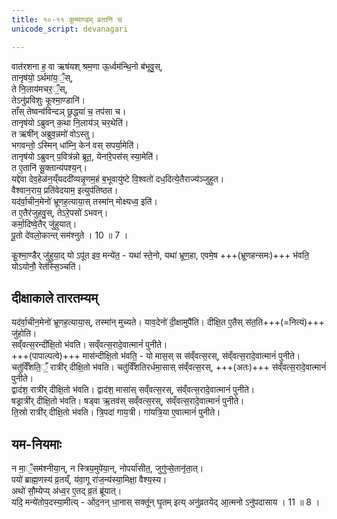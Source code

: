```yaml
---
title: १०-११ कूष्माण्डम् व्रतानि च
unicode_script: devanagari

---
```

वात॑रशना ह॒ वा ऋष॑यश् श्रम॒णा ऊ॒र्ध्वम॑न्थि॒नो ब॑भूवु॒स्,  
तानृष॑यो॒ ऽर्थमा॑य॒ँ॒स्,  
ते नि॒लाय॑मचर॒ँ॒स्,  
तेऽनु॑प्रविशुः कूश्मा॒ण्डानि॑।  
ताँस् तेष्वन्व॑विन्दञ् छ्र॒द्धया॑ च॒ तप॑सा च।  
तानृष॑यो ऽब्रुवन् क॒था नि॒लाय॑ञ् चर॒थेति॑।  
त ऋषी॑न् अब्रुव॒न्नमो॑ वोऽस्तु।  
भगवन्तो॒ ऽस्मिन् धा॑म्नि॒ केन॑ वस् सपर्या॒मेति॑।  
तानृष॑यो ऽब्रुवन् प॒वित्र॑न्नो ब्रूत॒, येना॑रे॒पस॑स् स्या॒मेति॑।  
त ए॒तानि॑ सू॒क्तान्य॑पश्य॒न्।  
यद्दे॑वा देव॒हेळ॑न॒य्ँयददी॑व्यन्नृ॒णम॒हं ब॒भूवायु॑ष्टे वि॒श्वतो॑ दध॒दित्ये॒तैराज्य॑ञ्जुहुत।  
वैश्वान॒राय॒ प्रति॑वेदयाम॒ इत्युप॑तिष्ठत।  
यद॑र्वा॒चीन॒मेनो॑ भ्रूणह॒त्याया॒स् तस्मा॑न् मोक्ष्यध्व॒ इति॑।  
त ए॒तैर॑जुहवु॒स्, तेऽरे॒पसो॑ ऽभवन्।  
कर्मा॒दिष्वे॒तैर् जु॑हुयात्।  
पू॒तो दे॑वलो॒कान्त् सम॑श्नुते । 10 ॥ 7 ।

कू॒श्मा॒ण्डैर् जु॑हुया॒द् यो ऽपू॑त इव॒ मन्ये॑त॒ - यथा॑ स्ते॒नो, यथा॑ भ्रूण॒हा, एवमे॒ष +++(भ्रूणहन्समः)+++ भ॑वति॒ योऽयोनौ॒ रेत॑स्सि॒ञ्चति॑।  

## दीक्षाकाले तारतम्यम्
यद॑र्वा॒चीन॒मेनो॑ भ्रूणह॒त्याया॒स्, तस्मा॑न् मुच्यते। याव॒देनो॑ दी॒क्षामुपै॑ति। दीक्षि॒त ए॒तैस् स॑त॒ति+++(=नित्यं)+++ जु॑होति।  
सव्ँवत्स॒रन्दी॑क्षि॒तो भ॑वति। सव्ँवत्स॒रादे॒वात्मानं॑ पुनीते।  
+++(पापाल्पत्वे)+++ मास॑न्दीक्षि॒तो भ॑वति॒ - यो मास॒स् स स॑व्ँवत्स॒रस्, स॑व्ँवत्स॒रादे॒वात्मानं॑ पुनीते।  
चतु॑र्विँशति॒ँ॒ रात्री॑र् दीक्षि॒तो भ॑वति। चतु॑र्विँशतिरर्धमा॒सास् स॑व्ँवत्स॒रस्, +++(अतः)+++ स॑व्ँवत्स॒रादे॒वात्मानं॑ पुनीते।  
द्वाद॑श॒ रात्री॑र् दीक्षि॒तो भ॑वति। द्वाद॑श॒ मासा॑स् सव्ँवत्स॒रस्, स॑व्ँवत्स॒रादे॒वात्मानं॑ पुनीते।  
षड्रात्री॑र् दीक्षि॒तो भ॑वति। षड्वा ऋ॒तव॑स् सव्ँवत्स॒रस्, स॑व्ँवत्स॒रादे॒वात्मानं॑ पुनीते।  
ति॒स्रो रात्री॑र् दीक्षि॒तो भ॑वति। त्रि॒पदा॑ गाय॒त्री। गा॑यत्रि॒या ए॒वात्मानं॑ पुनीते।

## यम-नियमाः
न मा॒ँ॒सम॑श्नीया॒न्, न स्त्रिय॒मुपे॑या॒न्, नोपर्या॑सीत॒, जुगु॑प्से॒तानृ॑ता॒त्।  
पयो॑ ब्राह्म॒णस्य॑ व्र॒तय्ँ, य॑वा॒गू रा॑ज॒न्य॑स्या॒मिक्षा॒ वैश्य॒स्य।  
अथो॑ सौ॒म्येप्य् अ॑ध्व॒र ए॒तद् व्र॒तं ब्रू॑यात्।  
यदि॒ मन्ये॑तोप॒दस्या॒मीत्य् - ओ॑द॒नन् धा॒नास् सक्तू॑न् घृ॒तम् इत्य् अनु॑व्रतयेद् आ॒त्मनो ऽनु॑पदासाय । 11 ॥ 8 ।  